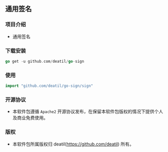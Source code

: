 ## 通用签名


### 项目介绍

*  通用签名


### 下载安装

~~~go
go get -u github.com/deatil/go-sign
~~~


### 使用

~~~go
import "github.com/deatil/go-sign/sign"
~~~


### 开源协议

*  本软件包遵循 `Apache2` 开源协议发布，在保留本软件包版权的情况下提供个人及商业免费使用。


### 版权

*  本软件包所属版权归 deatil(https://github.com/deatil) 所有。
